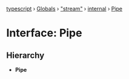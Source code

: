 [typescript](../README.md) › [Globals](../globals.md) › ["stream"](../modules/_stream_.md) › [internal](../classes/_stream_.internal.md) › [Pipe](_stream_.internal.pipe.md)

# Interface: Pipe

## Hierarchy

* **Pipe**
